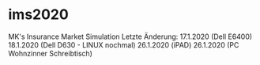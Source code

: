 # ims2020
 MK's Insurance Market Simulation
Letzte Änderung:
17.1.2020 (Dell E6400)
18.1.2020 (Dell D630 - LINUX nochmal)
26.1.2020 (iPAD)
26.1.2020 (PC Wohnzinner Schreibtisch)